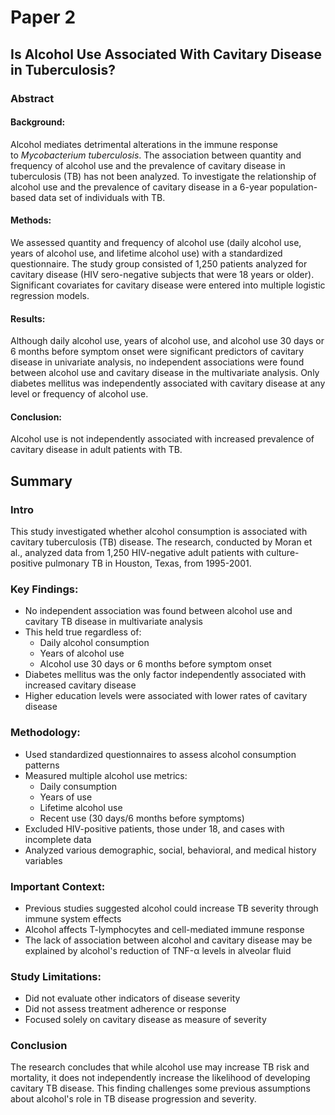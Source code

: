 # Paper 2

## Is Alcohol Use Associated With Cavitary Disease in Tuberculosis?

### Abstract

#### **Background:** 
Alcohol mediates detrimental alterations in the immune response to _Mycobacterium tuberculosis_. The association between quantity and frequency of alcohol use and the prevalence of cavitary disease in tuberculosis (TB) has not been analyzed. To investigate the relationship of alcohol use and the prevalence of cavitary disease in a 6-year population-based data set of individuals with TB.

#### **Methods:** 
We assessed quantity and frequency of alcohol use (daily alcohol use, years of alcohol use, and lifetime alcohol use) with a standardized questionnaire. The study group consisted of 1,250 patients analyzed for cavitary disease (HIV sero-negative subjects that were 18 years or older). Significant covariates for cavitary disease were entered into multiple logistic regression models.

#### **Results:** 
Although daily alcohol use, years of alcohol use, and alcohol use 30 days or 6 months before symptom onset were significant predictors of cavitary disease in univariate analysis, no independent associations were found between alcohol use and cavitary disease in the multivariate analysis. Only diabetes mellitus was independently associated with cavitary disease at any level or frequency of alcohol use.

#### **Conclusion:** 
Alcohol use is not independently associated with increased prevalence of cavitary disease in adult patients with TB.

## Summary

### Intro

This study investigated whether alcohol consumption is associated with cavitary tuberculosis (TB) disease. The research, conducted by Moran et al., analyzed data from 1,250 HIV-negative adult patients with culture-positive pulmonary TB in Houston, Texas, from 1995-2001.

### Key Findings:

- No independent association was found between alcohol use and cavitary TB disease in multivariate analysis
- This held true regardless of:
	- Daily alcohol consumption
	- Years of alcohol use
	- Alcohol use 30 days or 6 months before symptom onset
- Diabetes mellitus was the only factor independently associated with increased cavitary disease
- Higher education levels were associated with lower rates of cavitary disease

### Methodology:

- Used standardized questionnaires to assess alcohol consumption patterns
- Measured multiple alcohol use metrics:
	- Daily consumption
	- Years of use
	- Lifetime alcohol use
	- Recent use (30 days/6 months before symptoms)
- Excluded HIV-positive patients, those under 18, and cases with incomplete data
- Analyzed various demographic, social, behavioral, and medical history variables

### Important Context:

- Previous studies suggested alcohol could increase TB severity through immune system effects
- Alcohol affects T-lymphocytes and cell-mediated immune response
- The lack of association between alcohol and cavitary disease may be explained by alcohol's reduction of TNF-α levels in alveolar fluid

### Study Limitations:

- Did not evaluate other indicators of disease severity
- Did not assess treatment adherence or response
- Focused solely on cavitary disease as measure of severity

### Conclusion

The research concludes that while alcohol use may increase TB risk and mortality, it does not independently increase the likelihood of developing cavitary TB disease. This finding challenges some previous assumptions about alcohol's role in TB disease progression and severity.